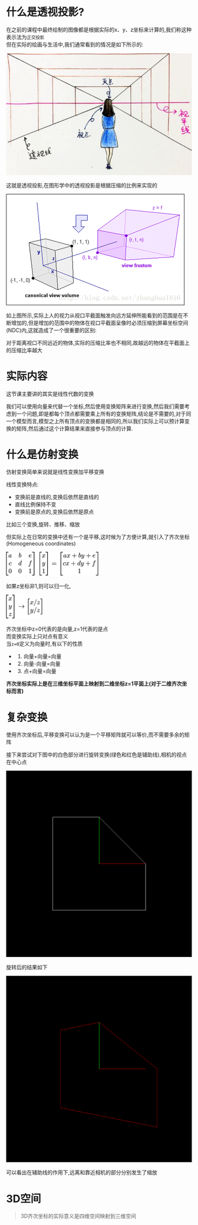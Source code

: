 # 什么是透视投影?

在之前的课程中最终绘制的图像都是根据实际的x、y、z坐标来计算的,我们称这种表示法为`正交投影`  
但在实际的绘画与生活中,我们通常看到的情况是如下所示的:  

![](Picture/5-1.jpg)

这就是透视投影,在图形学中的透视投影是根据压缩的比例来实现的  


![](Picture/5-2.gif)

如上图所示,实际上人的视力从视口平截面触发向远方延伸所能看到的范围是在不断增加的,但是增加的范围中的物体在视口平截面呈像时必须压缩到屏幕坐标空间(NDC)内,这就造成了一个很重要的区别:  

对于距离视口不同远近的物体,实际的压缩比率也不相同,故越远的物体在平截面上的压缩比率越大


# 实际内容  
这节课主要讲的其实是线性代数的变换

我们可以使用向量来代替一个坐标,然后使用变换矩阵来进行变换,然后我们需要考虑到一个问题,即是都每个顶点都需要乘上所有的变换矩阵,结论是不需要的,对于同一个模型而言,模型之上所有顶点的变换都是相同的,所以我们实际上可以预计算变换的矩阵,然后通过这个计算结果来直接参与顶点的计算.


# 什么是仿射变换

仿射变换简单来说就是线性变换加平移变换

线性变换特点:  
- 变换前是直线的,变换后依然是直线的
- 直线比例保持不变
- 变换前是原点的,变换后依然是原点 

比如三个变换,旋转、推移、缩放

但实际上在日常的变换中还有一个是平移,这时候为了方便计算,就引入了齐次坐标(Homogeneous coordinates)  

![](Picture/5-2.png)

如果z坐标非1,则可以归一化,

![](Picture/5-3.png)

齐次坐标中z=0代表的是向量,z=1代表的是点  
而变换实际上只对点有意义  
当`z=0`定义为向量时,有以下的性质  

- 1. 向量+向量=向量
- 2. 向量-向量=向量
- 3. 点+向量=向量

**齐次坐标实际上是在三维坐标平面上映射到二维坐标z=1平面上(对于二维齐次坐标而言)**


# 复杂变换

使用齐次坐标后,平移变换可以认为是一个平移矩阵就可以等价,而不需要多余的矩阵

接下来尝试对下图中的白色部分进行旋转变换(绿色和红色是辅助线),相机的视点在中心点  

![](Picture/5-4.png)

旋转后的结果如下  

![](Picture/5-5.png)

可以看出在辅助线的作用下,远离和靠近相机的部分分别发生了缩放

# 3D空间  

> 3D齐次坐标的实际意义是四维空间映射到三维空间  

